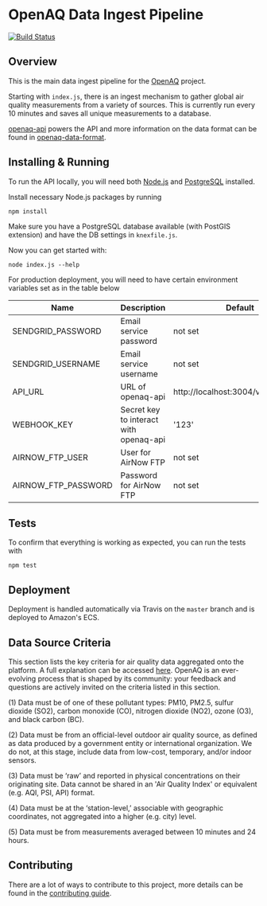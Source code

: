 # OpenAQ Data Ingest Pipeline 
[![Build Status](https://travis-ci.org/openaq/openaq-fetch.svg?branch=master)](https://travis-ci.org/openaq/openaq-fetch)

## Overview
This is the main data ingest pipeline for the [OpenAQ](https://openaq.org) project.

Starting with `index.js`, there is an ingest mechanism to gather global air quality measurements from a variety of sources. This is currently run every 10 minutes and saves all unique measurements to a database.

[openaq-api](https://github.com/openaq/openaq-api) powers the API and more information on the data format can be found in [openaq-data-format](https://github.com/openaq/openaq-data-format).

## Installing & Running
To run the API locally, you will need both [Node.js](https://nodejs.org) and [PostgreSQL](http://www.postgresql.org/) installed.

Install necessary Node.js packages by running

`npm install`

Make sure you have a PostgreSQL database available (with PostGIS extension) and have the DB settings in `knexfile.js`.

Now you can get started with:

`node index.js --help`

For production deployment, you will need to have certain environment variables set as in the table below

| Name | Description | Default |
|---|---|---|
| SENDGRID_PASSWORD | Email service password | not set |
| SENDGRID_USERNAME | Email service username | not set |
| API_URL | URL of openaq-api | http://localhost:3004/v1/webhooks |
| WEBHOOK_KEY | Secret key to interact with openaq-api | '123' |
| AIRNOW_FTP_USER | User for AirNow FTP | not set |
| AIRNOW_FTP_PASSWORD | Password for AirNow FTP | not set |

## Tests
To confirm that everything is working as expected, you can run the tests with

`npm test`

## Deployment
Deployment is handled automatically via Travis on the `master` branch and is deployed to Amazon's ECS.

## Data Source Criteria

This section lists the key criteria for air quality data aggregated
onto the platform. A full explanation can be accessed
[here](https://medium.com/@openaq/where-does-openaq-data-come-from-a5cf9f3a5c85#.919hlx2by). OpenAQ
is an ever-evolving process that is shaped by its community: your
feedback and questions are actively invited on the criteria listed in
this section.

(1) Data must be of one of these pollutant types: PM10, PM2.5, sulfur dioxide (SO2), carbon monoxide (CO), nitrogen dioxide (NO2), ozone (O3), and black carbon (BC). 

(2) Data must be from an official-level outdoor air quality source, as defined as data produced by a government entity or international organization. We do not, at this stage, include data from low-cost, temporary, and/or indoor sensors. 

(3) Data must be ‘raw’ and reported in physical concentrations on their originating site. Data cannot be shared in an 'Air Quality Index' or equivalent (e.g. AQI, PSI, API) format.

(4) Data must be at the ‘station-level,’ associable with geographic coordinates, not aggregated into a higher (e.g. city) level.

(5) Data must be from measurements averaged between 10 minutes and 24 hours. 


## Contributing
There are a lot of ways to contribute to this project, more details can be found in the [contributing guide](CONTRIBUTING.md).
